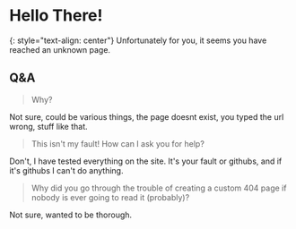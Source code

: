 # Hello There!
{: style="text-align: center"}
Unfortunately for you, it seems you have reached an unknown page.

## Q&A
>Why?

Not sure, could be various things, the page doesnt exist, you typed the url wrong, stuff like that.

>This isn't my fault! How can I ask you for help?

Don't, I have tested everything on the site. It's your fault or githubs, and if it's githubs I can't do anything.

>Why did you go through the trouble of creating a custom 404 page if nobody is ever going to read it (probably)?

Not sure, wanted to be thorough.
